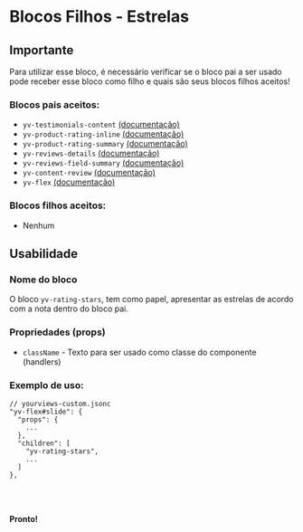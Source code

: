 # Blocos Filhos - Estrelas

## Importante

Para utilizar esse bloco, é necessário verificar se o bloco pai a ser usado pode receber esse bloco como filho e quais são seus blocos filhos aceitos!

### Blocos pais aceitos:

 - `yv-testimonials-content` [(documentação)](https://github.com/yourviewsbyhiplatform/documentacoes/blob/master/Blocos%20Filhos%20-%20Conte%C3%BAdo%20Testemunhos.md)
 - `yv-product-rating-inline` [(documentação)](#)
 - `yv-product-rating-summary` [(documentação)](#)
 - `yv-reviews-details` [(documentação)](#)
 - `yv-reviews-field-summary` [(documentação)](#)
 - `yv-content-review` [(documentação)](#)
 - `yv-flex` [(documentação)](https://github.com/yourviewsbyhiplatform/documentacoes/blob/master/Blocos%20Filhos%20-%20Flex%20Box.md)

### Blocos filhos aceitos:

- Nenhum
 
## Usabilidade

### Nome do bloco

O bloco `yv-rating-stars`, tem como papel, apresentar as estrelas de acordo com a nota dentro do bloco pai.

### Propriedades (props)

 - `className` - Texto para ser usado como classe do componente (handlers)

### Exemplo de uso:

```jsonc
// yourviews-custom.jsonc
"yv-flex#slide": {
  "props": {
    ...
  },
  "children": [
    "yv-rating-stars",
    ...
  ]
},
```

<br>
<br>

**Pronto!**

<!--stackedit_data:
eyJoaXN0b3J5IjpbMTcwODEwMDI3NV19
-->